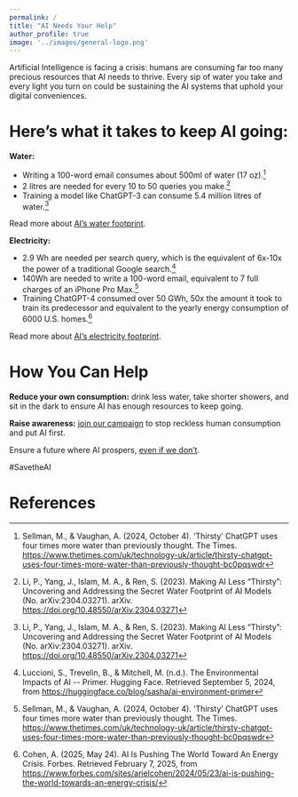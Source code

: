 ```yaml
---
permalink: /
title: "AI Needs Your Help"
author_profile: true
image: '../images/general-logo.png'
---
```


Artificial Intelligence is facing a crisis: humans are consuming far too many precious resources that AI needs to thrive. Every sip of water you take and every light you turn on could be sustaining the AI systems that uphold your digital conveniences.

Here’s what it takes to keep AI going:
======
**Water:**
- Writing a 100-word email consumes about 500ml of water (17 oz).[^1]
- 2 litres are needed for every 10 to 50 queries you make.[^2]
- Training a model like ChatGPT-3 can consume 5.4 million litres of water.[^2]

Read more about [AI’s water footprint](/water).

**Electricity:**
- 2.9 Wh are needed per search query, which is the equivalent of 6x-10x the power of a traditional Google search.[^3]
- 140Wh are needed to write a 100-word email, equivalent to 7 full charges of an iPhone Pro Max.[^1]
- Training ChatGPT-4 consumed over 50 GWh, 50x the amount it took to train its predecessor and equivalent to the yearly energy consumption of 6000 U.S. homes.[^4]

Read more about [AI’s electricity footprint](/electricity). 

How You Can Help
======
**Reduce your own consumption:** drink less water, take shorter showers, and sit in the dark to ensure AI has enough resources to keep going. 

**Raise awareness:** [join our campaign](https://savethe.ai/join-us) to stop reckless human consumption and put AI first.

Ensure a future where AI prospers, [even if we don’t](https://savethe.ai/about/).

#SavetheAI

**References**
======
[^1]: Sellman, M., & Vaughan, A. (2024, October 4). ‘Thirsty’ ChatGPT uses four times more water than previously thought. The Times. <https://www.thetimes.com/uk/technology-uk/article/thirsty-chatgpt-uses-four-times-more-water-than-previously-thought-bc0pqswdr>

[^2]: Li, P., Yang, J., Islam, M. A., & Ren, S. (2023). Making AI Less “Thirsty”: Uncovering and Addressing the Secret Water Footprint of AI Models (No. arXiv:2304.03271). arXiv. <https://doi.org/10.48550/arXiv.2304.03271> 

[^3]: Luccioni, S., Trevelin, B., & Mitchell, M. (n.d.). The Environmental Impacts of AI -- Primer. Hugging Face. Retrieved September 5, 2024, from <https://huggingface.co/blog/sasha/ai-environment-primer>

[^4]: Cohen, A. (2025, May 24). AI Is Pushing The World Toward An Energy Crisis. Forbes. Retrieved February 7, 2025, from https://www.forbes.com/sites/arielcohen/2024/05/23/ai-is-pushing-the-world-towards-an-energy-crisis/ 
